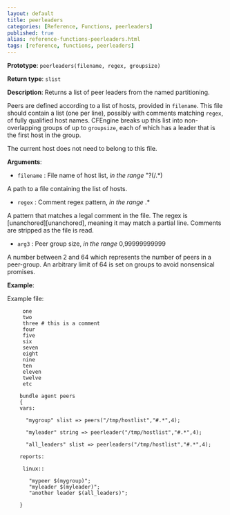 ```yaml
---
layout: default
title: peerleaders
categories: [Reference, Functions, peerleaders]
published: true
alias: reference-functions-peerleaders.html
tags: [reference, functions, peerleaders]
---
```


**Prototype**: `peerleaders(filename, regex, groupsize)`

**Return type**: `slist`

**Description**: Returns a list of peer leaders from the named partitioning.

Peers are defined according to a list of hosts, provided in `filename`. This 
file should contain a list (one per line), possibly with comments matching 
`regex`, of fully qualified host names. CFEngine breaks up this list into 
non-overlapping groups of up to `groupsize`, each of which has a leader that 
is the first host in the group.

The current host does not need to belong to this file.

**Arguments**:

* `filename` : File name of host list, *in the range* "?(/.\*)

A path to a file containing the list of hosts.

* `regex` : Comment regex pattern, *in the range* .\*

A pattern that matches a legal comment in the file. The regex is [unanchored][unanchored], 
meaning it may match a partial line. Comments are stripped as the file is 
read.

* `arg3` : Peer group size, *in the range* 0,99999999999   

A number between 2 and 64 which represents the number of peers in a 
peer-group. An arbitrary limit of 64 is set on groups to avoid nonsensical 
promises.

**Example**:

Example file:

```cf3
     one
     two
     three # this is a comment
     four
     five
     six
     seven
     eight
     nine
     ten
     eleven
     twelve
     etc
```

```cf3
    bundle agent peers
    {
    vars:

      "mygroup" slist => peers("/tmp/hostlist","#.*",4);

      "myleader" string => peerleader("/tmp/hostlist","#.*",4);

      "all_leaders" slist => peerleaders("/tmp/hostlist","#.*",4);

    reports:

     linux::

       "mypeer $(mygroup)";
       "myleader $(myleader)";
       "another leader $(all_leaders)";

    }
```
